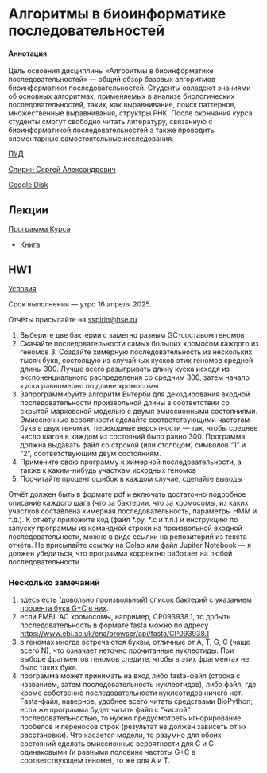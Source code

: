 # Алгоритмы в биоинформатике последовательностей

#### Аннотация
Цель освоения дисциплины «Алгоритмы в биоинформатике последовательностей» — общий обзор базовых алгоритмов биоинформатики последовательностей. Студенты овладеют знаниями об основных алгоритмах, применяемых в анализе биологических последовательностей, таких, как выравнивание, поиск паттернов, множественные выравнивания, структры РНК. После окончания курса студенты смогут свободно читать литературу, связанную с биоинформатикой последовательностей а также проводить элементарные самостоятельные исследования.

[ПУД](https://www.hse.ru/edu/courses/900068027)

[Спирин Сергей Александрович](https://www.hse.ru/org/persons/218157956)

[Google Disk](https://drive.google.com/drive/folders/1UELWdG_jvi4Xs_Z783TjtljgzvJ4YRGF?usp=sharing)

## Лекции

[Программа Курса](https://docs.google.com/viewer?url=https://github.com/Vladm0z/HSE-Bioinformatics/raw/main/Bioinformatics/MSc/Algorithms/%D0%9F%D1%80%D0%BE%D0%B3%D1%80%D0%B0%D0%BC%D0%BC%D0%B0%20%D0%BA%D1%83%D1%80%D1%81%D0%B0.pdf)

- [Книга](https://docs.google.com/viewer?url=https://github.com/Vladm0z/HSE-Bioinformatics/blob/main/Bioinformatics/MSc/Algorithms/BioalgBook.pdf)

## HW1

[Условия](https://docs.google.com/viewer?url=https://github.com/Vladm0z/HSE-Bioinformatics/raw/main/Bioinformatics/MSc/Algorithms/%D0%94%D0%BE%D0%BC%D0%B0%D1%88%D0%BD%D0%B5%D0%B5%20%D0%97%D0%B0%D0%B4%D0%B0%D0%BD%D0%B8%D0%B5%201%20(%D0%A3%D1%81%D0%BB%D0%BE%D0%B2%D0%B8%D1%8F).pdf)

Срок выполнения — утро 16 апреля 2025.

Отчёты присылайте на [sspirin@hse.ru](mailto:sspirin@hse.ru)

1. Выберите две бактерии с заметно разным GC-составом геномов
2. Скачайте последовательности самых больших хромосом каждого из геномов 3. Создайте химерную последовательность из нескольких тысяч букв, состоящую из случайных кусков этих геномов средней длины 300. Лучше всего разыгрывать длину куска исходя из экспоненциального распределения со средним 300, затем начало куска равномерно по длине хромосомы
4. Запрограммируйте алгоритм Витерби для декодирования входной последовательности произвольной длины в соответствии со скрытой марковской моделью с двумя эмиссионными состояниями. Эмиссионные вероятности сделайте соответствующими частотам букв в двух геномах, переходные вероятности — так, чтобы среднее число шагов в каждом из состояний было равно 300. Программа должна выдавать файл со строкой (или столбцом) символов “1” и “2”, соответствующим двум состояниям.
5. Примените свою программу к химерной последовательности, а также к каким-нибудь участкам исходных геномов
6. Посчитайте процент ошибок в каждом случае, сделайте выводы

Отчёт должен быть в формате pdf и включать достаточно подробное описание каждого шага (что за бактерии, что за хромосомы, из каких участков составлена химерная последовательность, параметры HMM и т.д.). К отчёту приложите код (файл *.py, *.c и т.п.) и инструкцию по запуску программы из командной строки на произвольной входной последовательности, можно в виде ссылки на репозиторий из текста отчёта. Не присылайте ссылку на Colab или файл Jupiter Notebook — я должен убедиться, что программа корректно работает на любой последовательности.

### Несколько замечаний
1. [здесь есть (довольно произвольный) список бактерий с указанием процента букв G+C в них](https://github.com/Vladm0z/HSE-Bioinformatics/blob/main/Bioinformatics/MSc/Algorithms/%D0%9F%D1%80%D0%B8%D0%BC%D0%B5%D1%80%D1%8B%20%D0%B3%D0%B5%D0%BD%D0%BE%D0%BC%D0%BE%D0%B2%20%D0%B1%D0%B0%D0%BA%D1%82%D0%B5%D1%80%D0%B8%D0%B9.xlsx).
2. если EMBL AC хромосомы, например, CP093938.1, то добыть последовательность в формате fasta можно по адресу https://www.ebi.ac.uk/ena/browser/api/fasta/CP093938.1
3. в геномах иногда встречаются буквы, отличные от A, T, G, C (чаще всего N), что означает неточно прочитанные нуклеотиды. При выборе фрагментов геномов следите, чтобы в этих фрагментах не было таких букв.
4. программа может принимать на вход либо fasta-файл (строка с названием, затем последовательность нуклеотидов), либо файл, где кроме собственно последовательности нуклеотидов ничего нет. Fasta-файл, наверное, удобнее всего читать средствами BioPython; если же программа будет читать файл с “чистой” последовательностью, то нужно предусмотреть игнорирование пробелов и переносов строк (результат не должен зависеть от их расстановки). Что касается модели, то разумно для обоих состояний сделать эмиссионные вероятности для G и C одинаковыми (и равными половине частоты G+C в соответствующем геноме), то же для A и T.
